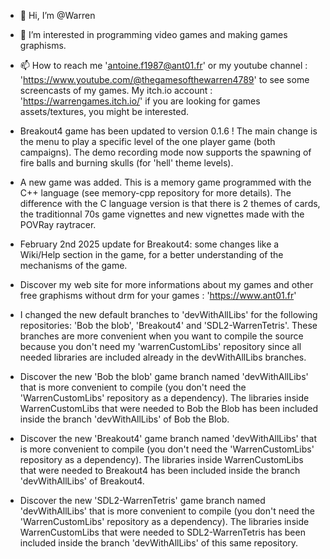 - 👋 Hi, I’m @Warren
- 👀 I’m interested in programming video games and making games graphisms.
- 📫 How to reach me 'antoine.f1987@ant01.fr' or my youtube channel : 'https://www.youtube.com/@thegamesofthewarren4789' to see some screencasts of my games. My itch.io account : 'https://warrengames.itch.io/' if you are looking for games assets/textures, you might be interested.

- Breakout4 game has been updated to version 0.1.6 ! The main change is the menu to play a specific level of the one player game (both campaigns). The demo recording mode now supports the spawning of fire balls and burning skulls (for 'hell' theme levels).

- A new game was added. This is a memory game programmed with the C++ language (see memory-cpp repository for more details). The difference with the C language version is that there is 2 themes of cards, the traditionnal 70s game vignettes and new vignettes made with the POVRay raytracer.
- February 2nd 2025 update for Breakout4: some changes like a Wiki/Help section in the game, for a better understanding of the mechanisms of the game.

- Discover my web site for more informations about my games and other free graphisms without drm for your games : 'https://www.ant01.fr'

- I changed the new default branches to 'devWithAllLibs' for the following repositories: 'Bob the blob', 'Breakout4' and 'SDL2-WarrenTetris'. These branches are more convenient when you want to compile the source because you don't need my 'warrenCustomLibs' repository since all needed libraries are included already in the devWithAllLibs branches.

- Discover the new 'Bob the blob' game branch named 'devWithAllLibs' that is more convenient to compile (you don't need the 'WarrenCustomLibs' repository as a dependency). The libraries inside WarrenCustomLibs that were needed to Bob the Blob has been included inside the branch 'devWithAllLibs' of Bob the Blob.
- Discover the new 'Breakout4' game branch named 'devWithAllLibs' that is more convenient to compile (you don't need the 'WarrenCustomLibs' repository as a dependency). The libraries inside WarrenCustomLibs that were needed to Breakout4 has been included inside the branch 'devWithAllLibs' of Breakout4.
- Discover the new 'SDL2-WarrenTetris' game branch named 'devWithAllLibs' that is more convenient to compile (you don't need the 'WarrenCustomLibs' repository as a dependency). The libraries inside WarrenCustomLibs that were needed to SDL2-WarrenTetris has been included inside the branch 'devWithAllLibs' of this same repository.
<!---
WarrenGames/WarrenGames is a ✨ special ✨ repository because its `README.md` (this file) appears on your GitHub profile.
You can click the Preview link to take a look at your changes.
--->
